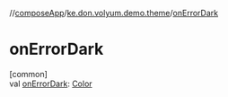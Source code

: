 //[composeApp](../../index.md)/[ke.don.volyum.demo.theme](index.md)/[onErrorDark](on-error-dark.md)

# onErrorDark

[common]\
val [onErrorDark](on-error-dark.md): [Color](https://developer.android.com/reference/kotlin/androidx/compose/ui/graphics/Color.html)
